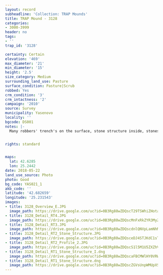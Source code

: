 ```yaml
---
layout: record
subheadline: 'Collection: TRAP Mounds'
title: TRAP Mound - 3128
categories:
- 3000-3999
header: no
tags:
- ''
trap_id: '3128'

certainty: Certain
elevation: '469'
max_diameter: '21'
min_diameter: '15'
height: '2.5'
size_category: Medium
surrounding_land_use: Pasture
surface_condition: Pasture|Scrub
robbed: Yes
crm_condition: '3'
crm_intactness: '2'
campaign: '2010'
source: Survey
municipality: Yasenovo
locality: ''
bgcode: DS001
notes: |-
  Many robbers' trench's on the surface, stone structure inside, stones on the surface.


rights: standard


maps:
  lat: 42.6285
  lon: 25.2442
date: 2018-05-22
land_use_source: Photo
photo: Good
bg_code: YAS021_1
akb_code: ''
latitude: '42.682659'
longitude: '25.231543'
images:
- title: 3128_Overview_E.JPG
  image_path: https://drive.google.com/uc?id=0B3Rg88wZDQscT29TSWhiZHotaWc
- title: 3128_Detail_RT4.JPG
  image_path: https://drive.google.com/uc?id=0B3Rg88wZDQscMnFxRkZYR3MyZTg
- title: 3128_Detail_RT3.JPG
  image_path: https://drive.google.com/uc?id=0B3Rg88wZDQscdnlQNVpLamNhMk0
- title: 3128_Detail_RT2_Stone_Structure.JPG
  image_path: https://drive.google.com/uc?id=0B3Rg88wZDQsceDJ4STJKdC1sTjg
- title: 3128_Detail_RT2_Profile_2.JPG
  image_path: https://drive.google.com/uc?id=0B3Rg88wZDQscS1l5M1U5ZXZhVjA
- title: 3128_Detail_RT1_Stone_Structure_I.dng
  image_path: https://drive.google.com/uc?id=0B3Rg88wZDQscaFBCMWlHY0VRWTg
- title: 3128_Detail_RT1_Stone_Structure.dng
  image_path: https://drive.google.com/uc?id=0B3Rg88wZDQscZGVsUnpWMUpXSEE
---
```

